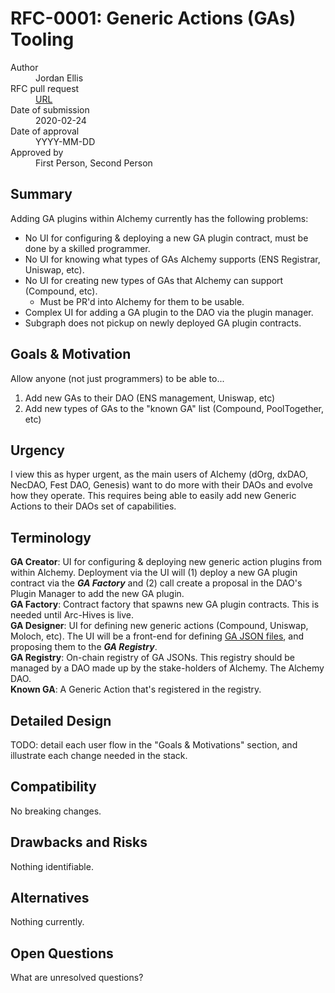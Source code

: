 # RFC-0001: Generic Actions (GAs) Tooling

<dl>
  <dt>Author</dt>
  <dd>Jordan Ellis</dd>

  <dt>RFC pull request</dt>
  <dd><a href="URL">URL</a></dd>

  <dt>Date of submission</dt>
  <dd>2020-02-24</dd>

  <dt>Date of approval</dt>
  <dd>YYYY-MM-DD</dd>

  <dt>Approved by</dt>
  <dd>First Person, Second Person</dd>
</dl>

## Summary

Adding GA plugins within Alchemy currently has the following problems:  
- No UI for configuring & deploying a new GA plugin contract, must be done by a skilled programmer.
- No UI for knowing what types of GAs Alchemy supports (ENS Registrar, Uniswap, etc).
- No UI for creating new types of GAs that Alchemy can support (Compound, etc).
  - Must be PR'd into Alchemy for them to be usable.
- Complex UI for adding a GA plugin to the DAO via the plugin manager.
- Subgraph does not pickup on newly deployed GA plugin contracts.

## Goals & Motivation

Allow anyone (not just programmers) to be able to...
1. Add new GAs to their DAO (ENS management, Uniswap, etc)
2. Add new types of GAs to the "known GA" list (Compound, PoolTogether, etc)

## Urgency

I view this as hyper urgent, as the main users of Alchemy (dOrg, dxDAO, NecDAO, Fest DAO, Genesis) want to do more with their DAOs and evolve how they operate. This requires being able to easily add new Generic Actions to their DAOs set of capabilities.

## Terminology

**GA Creator**: UI for configuring & deploying new generic action plugins from within Alchemy. Deployment via the UI will (1) deploy a new GA plugin contract via the ***GA Factory*** and (2) call create a proposal in the DAO's Plugin Manager to add the new GA plugin.  
**GA Factory**: Contract factory that spawns new GA plugin contracts. This is needed until Arc-Hives is live.  
**GA Designer**: UI for defining new generic actions (Compound, Uniswap, Moloch, etc). The UI will be a front-end for defining [GA JSON files](https://github.com/daostack/alchemy/tree/dev/src/genericSchemeRegistry/schemes), and proposing them to the ***GA Registry***.  
**GA Registry**: On-chain registry of GA JSONs. This registry should be managed by a DAO made up by the stake-holders of Alchemy. The Alchemy DAO.  
**Known GA**: A Generic Action that's registered in the registry.  

## Detailed Design

TODO: detail each user flow in the "Goals & Motivations" section, and illustrate each change needed in the stack.  

## Compatibility

No breaking changes.

## Drawbacks and Risks

Nothing identifiable.

## Alternatives

Nothing currently.

## Open Questions

What are unresolved questions?
